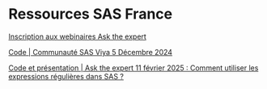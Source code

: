 # Ressources SAS France

[Inscription aux webinaires Ask the expert](https://www.sas.com/fr_fr/learn/ask-the-expert-webinars.html#prochains-webinaires-en-direct)

[Code | Communauté SAS Viya 5 Décembre 2024](CommunauteViya20241205/GetReportsForMe.sas)

[Code et présentation | Ask the expert 11 février 2025 : Comment utiliser les expressions régulières dans SAS ?](ATE/ATE_REGEX.md)
